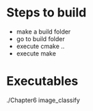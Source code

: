 Steps to build
==============
* make a build folder
* go to build folder
* execute cmake ..
* execute make

Executables
===========
./Chapter6 image_classify

